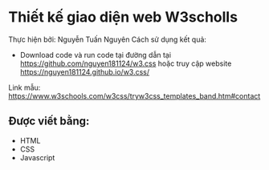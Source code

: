 # Thiết kế giao diện web W3scholls
Thực hiện bởi: Nguyễn Tuấn Nguyên
Cách sử dụng kết quả:
- Download code và run code tại đường dẫn tại https://github.com/nguyen181124/w3.css hoặc truy cập website https://nguyen181124.github.io/w3.css/
  
Link mẫu: https://www.w3schools.com/w3css/tryw3css_templates_band.htm#contact
## Được viết bằng:
- HTML
- CSS
- Javascript
